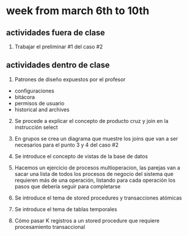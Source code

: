 # week from march 6th to 10th

## actividades fuera de clase
1. Trabajar el preliminar #1 del caso #2

## actividades dentro de clase

1. Patrones de diseño expuestos por el profesor 
- configuraciones
- bitácora
- permisos de usuario
- historical and archives

2. Se procede a explicar el concepto de producto cruz y join en la instrucción select

3. En grupos se crea un diagrama que muestre los joins que van a ser necesarios para el punto 3 y 4 del caso #2

4. Se introduce el concepto de vistas de la base de datos

5. Hacemos un ejercicio de procesos multioperacion, las parejas van a sacar una lista de todos los procesos de negocio del sistema que requieren más de una operación, listando para cada operación los pasos que debería seguir para completarse

6. Se introduce el tema de stored procedures y transacciones atómicas

7. Se introduce el tema de tablas temporales 

8. Cómo pasar K registros a un stored procedure que requiere procesamiento transaccional

